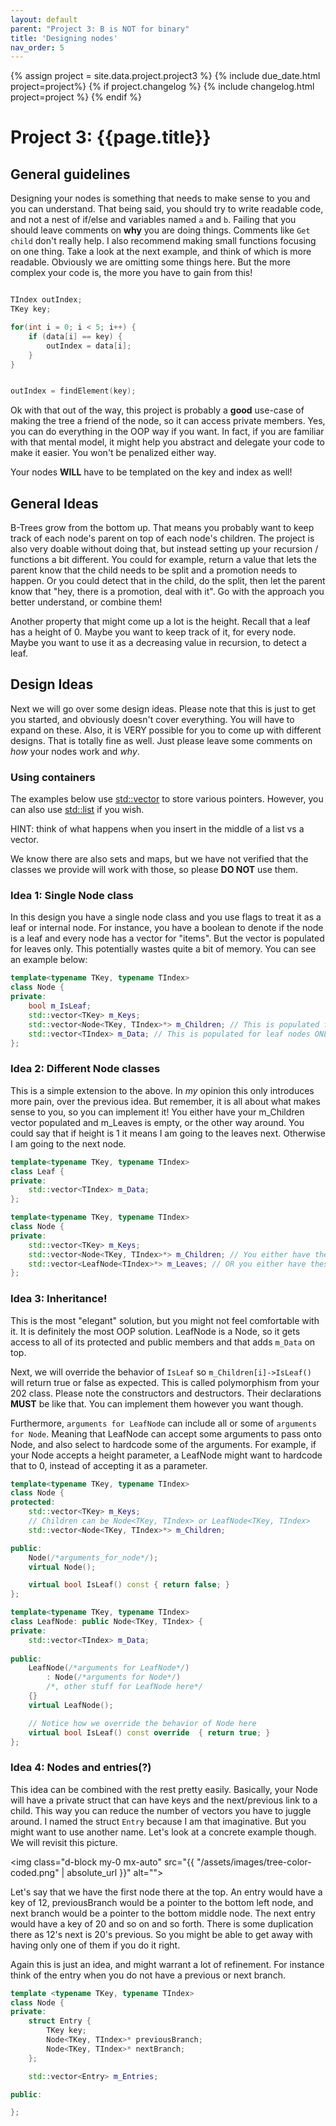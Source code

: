 ```yaml
---
layout: default
parent: "Project 3: B is NOT for binary"
title: 'Designing nodes'
nav_order: 5
---
```

{% assign project = site.data.project.project3 %}
{% include due_date.html project=project%}
{% if project.changelog %}
{% include changelog.html project=project %}
{% endif %}

# Project 3: {{page.title}}

## General guidelines
Designing your nodes is something that needs to make sense to you and you can
understand. That being said, you should try to write readable code, and not a
nest of if/else and variables named `a` and `b`. Failing that you should leave
comments on __why__ you are doing things. Comments like `Get child` don't really
help. I also recommend making small functions focusing on one thing. Take a look
at the next example, and think of which is more readable. Obviously we are
omitting some things here. But the more complex your code is, the more you have
to gain from this!
```c++

TIndex outIndex;
TKey key;

for(int i = 0; i < 5; i++) {
    if (data[i] == key) {
        outIndex = data[i];
    }
}


outIndex = findElement(key);
```

Ok with that out of the way, this project is probably a **good** use-case of
making the tree a friend of the node, so it can access private members. Yes, you
can do everything in the OOP way if you want. In fact, if you are familiar with
that mental model, it might help you abstract and delegate your code to make it easier. You won't be penalized either way.

<div class="alert alert-warning">
    Your nodes <b>WILL</b> have to be templated on the key and index as well!
</div>

## General Ideas
B-Trees grow from the bottom up. That means you probably want to keep track of
each node's parent on top of each node's children. The project is also very
doable without doing that, but instead setting up your recursion / functions a
bit different. You could for example, return a value that lets the parent know
that the child needs to be split and a promotion needs to happen. Or you could
detect that in the child, do the split, then let the parent know that "hey,
there is a promotion, deal with it". Go with the approach you better understand,
or combine them!

Another property that might come up a lot is the height. Recall that a leaf has
a height of 0. Maybe you want to keep track of it, for every node. Maybe you
want to use it as a decreasing value in recursion, to detect a leaf.


## Design Ideas
Next we will go over some design ideas. Please note that this is just to get you
started, and obviously doesn't cover everything. You will have to expand on
these. Also, it is VERY possible for you to come up with different designs. That
is totally fine as well. Just please leave some comments on _how_ your nodes
work and _why_.

### Using containers
The examples below use <a
href="https://en.cppreference.com/w/cpp/container/vector" target="_blank"
rel="noopener noreferrer">std::vector</a> to store various pointers. However,
you can also use <a href="https://en.cppreference.com/w/cpp/container/list"
target="_blank" rel="noopener noreferrer">std::list</a> if you wish.
<div class="alert alert-info">
    HINT: think of what happens when you insert in the middle of a list vs a
    vector.
</div>

We know there are also sets and maps, but we have not verified that the classes
we provide will work with those, so please <b>DO NOT</b> use them.
  

### Idea 1: Single Node class
In this design you have a single node class and you use flags to treat it as a
leaf or internal node. For instance, you have a boolean to denote if the node is
a leaf and every node has a vector for "items". But the vector is populated for
leaves only. This potentially wastes quite a bit of memory. You can see an
example below:

```c++
template<typename TKey, typename TIndex>
class Node {
private:
    bool m_IsLeaf;
    std::vector<TKey> m_Keys;
    std::vector<Node<TKey, TIndex>*> m_Children; // This is populated for internal nodes ONLY
    std::vector<TIndex> m_Data; // This is populated for leaf nodes ONLY
};
```

### Idea 2: Different Node classes
This is a simple extension to the above. In _my_ opinion this only introduces
more pain, over the previous idea. But remember, it is all about what makes 
sense to you, so you can implement it! You either have your m_Children vector 
populated and m_Leaves is empty, or the other way around. You could say that if
height is 1 it means I am going to the leaves next. Otherwise I am going to the
next node.

```c++
template<typename TKey, typename TIndex>
class Leaf {
private:
    std::vector<TIndex> m_Data;
};

template<typename TKey, typename TIndex>
class Node {
private:
    std::vector<TKey> m_Keys;
    std::vector<Node<TKey, TIndex>*> m_Children; // You either have these
    std::vector<LeafNode<TIndex>*> m_Leaves; // OR you either have these
};
```

### Idea 3: Inheritance!
This is the most "elegant" solution, but you might not feel comfortable with it.
It is definitely the most OOP solution. LeafNode is a Node, so it gets access to
all of its protected and public members and that adds `m_Data` on top.

Next, we will override the behavior of `IsLeaf` so
`m_Children[i]->IsLeaf()` will return true or false as expected. This is called
polymorphism from your 202 class. Please note the constructors and destructors.
Their declarations **MUST** be like that. You can implement them however you
want though. 

Furthermore, `arguments for LeafNode` can include all or some of
`arguments for Node`. Meaning that LeafNode can accept some arguments to pass
onto Node, and also select to hardcode some of the arguments. For example, if
your Node accepts a height parameter, a LeafNode might want to hardcode that to
0, instead of accepting it as a parameter.


```c++
template<typename TKey, typename TIndex>
class Node {
protected:
    std::vector<TKey> m_Keys;
    // Children can be Node<TKey, TIndex> or LeafNode<TKey, TIndex>
    std::vector<Node<TKey, TIndex>*> m_Children;

public:
    Node(/*arguments_for_node*/);
    virtual Node();

    virtual bool IsLeaf() const { return false; }
};

template<typename TKey, typename TIndex>
class LeafNode: public Node<TKey, TIndex> {
private:
    std::vector<TIndex> m_Data;
    
public:
    LeafNode(/*arguments for LeafNode*/)
        : Node(/*arguments for Node*/)
        /*, other stuff for LeafNode here*/
    {}
    virtual LeafNode();

    // Notice how we override the behavior of Node here
    virtual bool IsLeaf() const override  { return true; } 
};
```

### Idea 4: Nodes and entries(?)
This idea can be combined with the rest pretty easily. Basically, your Node will
have a private struct that can have keys and the next/previous link to a child.
This way you can reduce the number of vectors you have to juggle around. I named
the struct `Entry` because I am that imaginative. But you might want to use
another name. Let's look at a concrete example though. We will revisit this
picture.

<img class="d-block my-0 mx-auto" src="{{ "/assets/images/tree-color-coded.png"
| absolute_url }}" alt="">

Let's say that we have the first node there at the top. An entry would have a
key of 12, previousBranch would be a pointer to the bottom left node, and next
branch would be a pointer to the bottom middle node. The next entry would have a
key of 20 and so on and so forth. There is some duplication there as 12's next
is 20's previous. So you might be able to get away with having only one of them
if you do it right.

Again this is just an idea, and might warrant a lot of refinement. For instance
think of the entry when you do not have a previous or next branch.

```c++
template <typename TKey, typename TIndex>
class Node {
private:
    struct Entry {
        TKey key;
        Node<TKey, TIndex>* previousBranch;
        Node<TKey, TIndex>* nextBranch;
    };

    std::vector<Entry> m_Entries;

public:

};
```